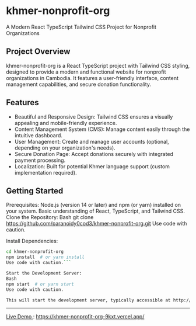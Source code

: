 # khmer-nonprofit-org

A Modern React TypeScript Tailwind CSS Project for Nonprofit Organizations

## Project Overview

khmer-nonprofit-org is a React TypeScript project with Tailwind CSS styling, designed to provide a modern and functional website for nonprofit organizations in Cambodia. It features a user-friendly interface, content management capabilities, and secure donation functionality.

## Features

- Beautiful and Responsive Design: Tailwind CSS ensures a visually appealing and mobile-friendly experience.
- Content Management System (CMS): Manage content easily through the intuitive dashboard.
- User Management: Create and manage user accounts (optional, depending on your organization's needs).
- Secure Donation Page: Accept donations securely with integrated payment processing.
- Localization: Built for potential Khmer language support (custom implementation required).

## Getting Started

Prerequisites:
Node.js (version 14 or later) and npm (or yarn) installed on your system.
Basic understanding of React, TypeScript, and Tailwind CSS.
Clone the Repository:
Bash
git clone https://github.com/paranoidy0cod3/khmer-nonprofit-org.git
Use code with caution.

Install Dependencies:

````Bash
cd khmer-nonprofit-org
npm install  # or yarn install
Use code with caution.```

Start the Development Server:
Bash
npm start  # or yarn start
Use code with caution.

This will start the development server, typically accessible at http://localhost:3000 by default.  
````

---

[Live Demo ](https://khmer-nonprofit-org-9kxt.vercel.app/) : https://khmer-nonprofit-org-9kxt.vercel.app/
